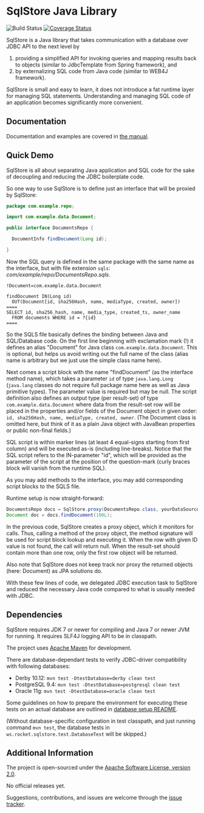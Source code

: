 SqlStore Java Library
=====================

![Build Status](https://github.com/mrtamm/sqlstore/actions/workflows/main.yml/badge.svg)
[![Coverage Status](https://coveralls.io/repos/mrtamm/sqlstore/badge.svg?branch=master&service=github)](https://coveralls.io/github/mrtamm/sqlstore?branch=master)

SqlStore is a Java library that takes communication with a database over JDBC
API to the next level by

 1. providing a simplified API for invoking queries and mapping results back to
    objects (similar to JdbcTemplate from Spring framework), and
 2. by externalizing SQL code from Java code (similar to WEB4J framework).

SqlStore is small and easy to learn, it does not introduce a fat runtime layer
for managing SQL statements. Understanding and managing SQL code of an
application becomes significantly more convenient.


Documentation
-------------

Documentation and examples are covered in [the manual](MANUAL.md).


Quick Demo
----------

SqlStore is all about separating Java application and SQL code for the sake of
decoupling and reducing the JDBC boilerplate code.

So one way to use SqlStore is to define just an interface that will be proxied
by SqlStore:

```java
package com.example.repo;

import com.example.data.Document;

public interface DocumentsRepo {

  DocumentInfo findDocument(Long id);

}
```

Now the SQL query is defined in the same package with the same name as the
interface, but with file extension `sqls`:
 _com/example/repo/DocumentsRepo.sqls_.

```
!Document=com.example.data.Document

findDocument IN(Long id)
  OUT(Document[id, sha256Hash, name, mediaType, created, owner])
====
SELECT id, sha256_hash, name, media_type, created_ts, owner_name
  FROM documents WHERE id = ?{id}
====
```

So the SQLS file basically defines the binding between Java and SQL/Database
code. On the first line beginning with exclamation mark (!) it defines an alias
"Document" for Java class `com.example.data.Document`. This is optional, but
helps us avoid writing out the full name of the class (alias name is arbitrary
but we just use the simple class name here).

Next comes a script block with the name "findDocument" (as the interface method
name), which takes a parameter `id` of type `java.lang.Long` (`java.lang`
classes do not require full package name here as well as Java primitive types).
The parameter value is required but may be null. The script definition also
defines an output type (per result-set) of type `com.example.data.Document`
where data from the result-set row will be placed in the properties and/or
fields of the Document object in given order: `id, sha256Hash, name, mediaType,
created, owner`. (The Document class is omitted here, but think of it as a plain
Java object with JavaBean properties or public non-final fields.)

SQL script is within marker lines (at least 4 equal-signs starting from first
column) and will be executed as-is (including line-breaks). Notice that the SQL
script refers to the IN-parameter "id", which will be provided as the parameter
of the script at the position of the question-mark (curly braces block will
vanish from the runtime SQL).

As you may add methods to the interface, you may add corresponding script blocks
to the SQLS file.

Runtime setup is now straight-forward:

```java
DocumentsRepo docs = SqlStore.proxy(DocumentsRepo.class, yourDataSource);
Document doc = docs.findDocument(100L);
```

In the previous code, SqlStore creates a proxy object, which it monitors for
calls. Thus, calling a method of the proxy object, the method signature will be
used for script block lookup and executing it. When the row with given ID value
is not found, the call will return null. When the result-set should contain more
than one row, only the first row object will be returned.

Also note that SqlStore does not keep track nor proxy the returned objects
(here: Document) as JPA solutions do.

With these few lines of code, we delegated JDBC execution task to SqlStore and
reduced the necessary Java code compared to what is usually needed with JDBC.


Dependencies
------------

SqlStore requires JDK 7 or newer for compiling and Java 7 or newer JVM for
running. It requires SLF4J logging API to be in classpath.

The project uses [Apache Maven](https://maven.apache.org/) for development.

There are database-dependant tests to verify JDBC-driver compatibility with
following databases:
* Derby 10.12: `mvn test -DtestDatabase=derby clean test`
* PostgreSQL 9.4: `mvn test -DtestDatabase=postgresql clean test`
* Oracle 11g: `mvn test -DtestDatabase=oracle clean test`

Some guidelines on how to prepare the environment for executing these tests on
an actual database are outlined in [database setup
README](src/test/resources/ws/rocket/sqlstore/test/db/README.md).

(Without database-specific configuration in test classpath, and just running
command `mvn test`, the database tests in
`ws.rocket.sqlstore.test.DatabaseTest` will be skipped.)


Additional Information
----------------------

The project is open-sourced under the
[Apache Software License, version 2.0](LICENSE.md).

No official releases yet.

Suggestions, contributions, and issues are welcome through the
[issue tracker](https://github.com/mrtamm/sqlstore/issues).

